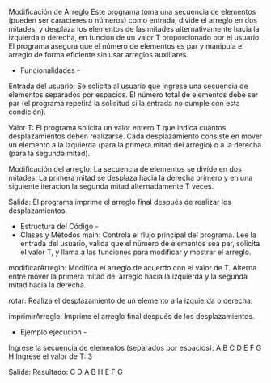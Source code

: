 Modificación de Arreglo
Este programa toma una secuencia de elementos (pueden ser caracteres o números) como entrada, divide el arreglo en dos mitades, y 
desplaza los elementos de las mitades alternativamente hacia la izquierda o derecha, en función de un valor T proporcionado por el usuario. El programa asegura que el número de elementos es par y manipula el arreglo de forma eficiente sin usar arreglos auxiliares.

 - Funcionalidades -

Entrada del usuario:
Se solicita al usuario que ingrese una secuencia de elementos separados por espacios.
El número total de elementos debe ser par (el programa repetirá la solicitud si la entrada no cumple con esta condición).

Valor T:
El programa solicita un valor entero T que indica cuántos desplazamientos deben realizarse. Cada desplazamiento consiste en mover un elemento a la izquierda (para la primera mitad del arreglo) o a la derecha (para la segunda mitad).

Modificación del arreglo:
La secuencia de elementos se divide en dos mitades.
La primera mitad se desplaza hacia la derecha primero y en una siguiente iteracion la segunda mitad alternadamente T veces.

Salida:
El programa imprime el arreglo final después de realizar los desplazamientos.

 - Estructura del Código -
- Clases y Métodos
main:
Controla el flujo principal del programa.
Lee la entrada del usuario, valida que el número de elementos sea par, solicita el valor T, y llama a las funciones para modificar y mostrar el arreglo.

modificarArreglo:
Modifica el arreglo de acuerdo con el valor de T.
Alterna entre mover la primera mitad del arreglo hacia la izquierda y la segunda mitad hacia la derecha.

rotar:
Realiza el desplazamiento de un elemento a la izquierda o derecha.

imprimirArreglo:
Imprime el arreglo final después de los desplazamientos.

- Ejemplo ejecucion -

Ingrese la secuencia de elementos (separados por espacios): A B C D E F G H
Ingrese el valor de T: 3

Salida:
Resultado:
C D A B H E F G





